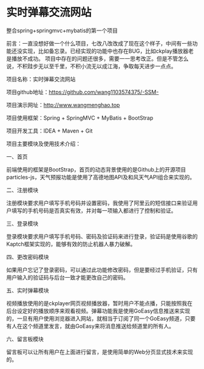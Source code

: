 # 实时弹幕交流网站
整合spring+springmvc+mybatis的第一个项目

前言：一直没想好做一个什么项目，七改八改改成了现在这个样子，中间有一些功能还没实现，比如备忘录。已经实现的功能中也存在BUG，比如ckplay播放器老是播放不成功。
     项目中存在的问题还很多，需要一一思考改正。但是不管怎么说，不积跬步无以至千里，不积小流无以成江海，争取每天进步一点点。

项目名称：实时弹幕交流网站

项目github地址：https://github.com/wang1103574375/-SSM-

项目演示网址：http://www.wangmenghao.top

项目使用框架：Spring + SpringMVC + MyBatis + BootStrap

项目开发工具：IDEA + Maven + Git

项目主要模块及使用技术介绍：

一、首页

前端使用的框架是BootStrap，首页的动态背景使用的是Github上的开源项目particles-js，天气预报功能是使用了高德地图API及和风天气API组合来实现的。

二、注册模块

注册模块要求用户填写手机号码并设置密码，我使用了阿里云的短信接口来验证用户填写的手机号码是否真实有效，并对每一项输入都进行了控制和验证。

三、登录模块

登录模块要求用户填写手机号码、密码及验证码来进行登录，验证码是使用谷歌的Kaptch框架实现的，能够有效的防止机器人暴力破解。

四、更改密码模块

如果用户忘记了登录密码，可以通过此功能修改密码，但是要经过手机验证，只有用户输入的验证码与后台一致才能更改自己的密码。

五、实时弹幕模块

视频播放使用的是ckplayer网页视频播放器，暂时用户不能点播，只能按照我在后台设定好的播放顺序来观看视频。弹幕功能我是使用GoEasy信息推送来实现的，一旦有用户使用浏览器进入网站，就相当于订阅了同一个GoEasy频道，只要有人在这个频道里发言，就由GoEasy来将消息推送给频道里的所有人。

六、留言板模块

留言板可以让所有用户在上面进行留言，是使用简单的Web分页显式技术来实现的。
